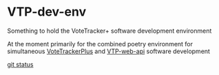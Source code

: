 # VTP-dev-env
Something to hold the VoteTracker+ software development environment

At the moment primarily for the combined poetry environment for simultaneous [VoteTrackerPlus](https://github.com/TrustTheVote-Project/VoteTrackerPlus) and [VTP-web-api](https://github.com/TrustTheVote-Project/VTP-web-api) software development

[git status](https://www.githubstatus.com/)
